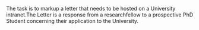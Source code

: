 The task is to markup a letter that needs to be hosted on a University intranet.The Letter is a response from a researchfellow to a prospective PhD Student concerning their application to the University. 

